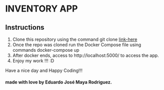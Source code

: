 # INVENTORY APP

## Instructions

1. Clone this repository using the command git clone [link-here](https://github.com/edopore/inventory-flask-app.git)
2. Once the repo was cloned run the Docker Compose file using commands docker-compose up
3. After docker ends, access to http://localhost:5000/ to access the app.  
4. Enjoy my work !!! :D

Have a nice day and Happy Coding!!!

#### made with love by Eduardo José Maya Rodriguez.
